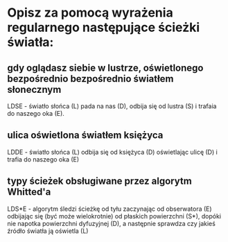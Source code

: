 Opisz za pomocą wyrażenia regularnego następujące ścieżki światła:
===

gdy oglądasz siebie w lustrze, oświetlonego bezpośrednio bezpośrednio światłem słonecznym
---

LDSE - światło słońca (L) pada na nas (D), odbija się od lustra (S) i trafaia do naszego oka (E).

ulica oświetlona światłem księżyca
---

LDDE - światło słońca (L) odbija się od księżyca (D) oświetlając ulicę (D) i trafia do naszego oka (E)

typy ścieżek obsługiwane przez algorytm Whitted'a
---

LDS\*E - algorytm śledzi ścieżkę od tyłu zaczynając od obserwatora (E) odbijając się (być może wielokrotnie) od płaskich powierzchni (S\*), dopóki nie napotka powierzchni dyfuzyjnej (D), a następnie sprawdza czy jakieś źródło światła ją oświetla (L)
